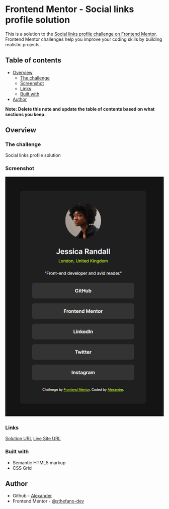 # Frontend Mentor - Social links profile solution

This is a solution to the [Social links profile challenge on Frontend Mentor](https://www.frontendmentor.io/challenges/social-links-profile-UG32l9m6dQ). Frontend Mentor challenges help you improve your coding skills by building realistic projects. 

## Table of contents

- [Overview](#overview)
  - [The challenge](#the-challenge)
  - [Screenshot](#screenshot)
  - [Links](#links)
  - [Built with](#built-with)
- [Author](#author)

**Note: Delete this note and update the table of contents based on what sections you keep.**

## Overview

### The challenge

Social links profile solution

### Screenshot

![](./assets/images/ss.PNG)

### Links

[Solution URL](https://github.com/sthefano-dev/social-link.profile)
[Live Site URL](https://sthefano-dev.github.io/social-link.profile/)

### Built with

- Semantic HTML5 markup
- CSS Grid

## Author

- Github - [Alexander](https://github.com/sthefano-dev)
- Frontend Mentor - [@sthefano-dev](https://www.frontendmentor.io/profile/sthefano-dev)
